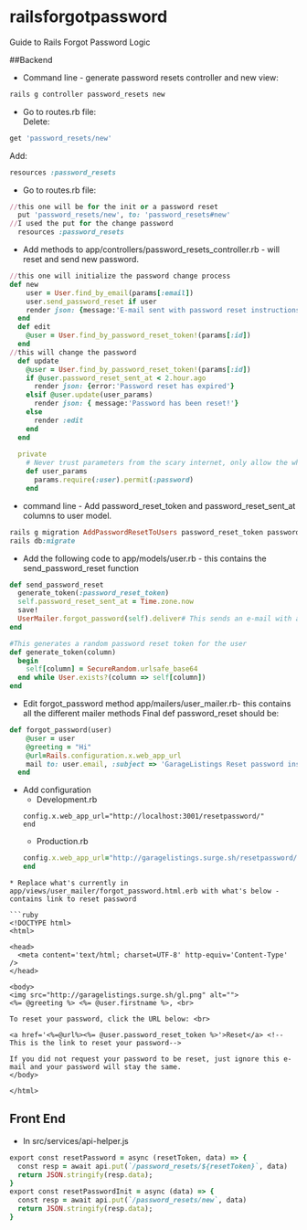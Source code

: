 # railsforgotpassword
Guide to Rails Forgot Password Logic

##Backend
* Command line - generate password resets controller and new view:
```ruby
rails g controller password_resets new
```

* Go to routes.rb file:  
Delete:  
```ruby
get 'password_resets/new'  
```  
Add:  
```ruby
resources :password_resets
```   

* Go to routes.rb file:  
```ruby
//this one will be for the init or a password reset
  put 'password_resets/new', to: 'password_resets#new'
//I used the put for the change password
  resources :password_resets
```  

* Add methods to app/controllers/password_resets_controller.rb - will reset and send new password.  

```ruby
//this one will initialize the password change process
def new
    user = User.find_by_email(params[:email])
    user.send_password_reset if user
    render json: {message:'E-mail sent with password reset instructions.'}
  end
  def edit
    @user = User.find_by_password_reset_token!(params[:id])
  end
//this will change the password
  def update
    @user = User.find_by_password_reset_token!(params[:id])
    if @user.password_reset_sent_at < 2.hour.ago
      render json: {error:'Password reset has expired'}
    elsif @user.update(user_params)
      render json: { message:'Password has been reset!'}
    else
      render :edit
    end
  end
  
  private
    # Never trust parameters from the scary internet, only allow the white list through.
    def user_params
      params.require(:user).permit(:password)
    end
``` 
* command line - Add password_reset_token and password_reset_sent_at columns to user model. 
```ruby
rails g migration AddPasswordResetToUsers password_reset_token password_reset_sent_at:datetime
rails db:migrate
```  

* Add the following code to app/models/user.rb - this contains the send_password_reset function  

```ruby
def send_password_reset
  generate_token(:password_reset_token)
  self.password_reset_sent_at = Time.zone.now
  save!
  UserMailer.forgot_password(self).deliver# This sends an e-mail with a link for the user to reset the password
end

#This generates a random password reset token for the user
def generate_token(column)
  begin
    self[column] = SecureRandom.urlsafe_base64
  end while User.exists?(column => self[column])
end
```  

* Edit forgot_password method app/mailers/user_mailer.rb- this contains all the different mailer methods Final def password_reset should be:  
```ruby  
def forgot_password(user)
    @user = user
    @greeting = "Hi"
    @url=Rails.configuration.x.web_app_url
    mail to: user.email, :subject => 'GarageListings Reset password instructions'
  end
```  
* Add configuration
    * Development.rb  
    ```ruby Rails.application.configure do
    config.x.web_app_url="http://localhost:3001/resetpassword/"
  end  
  ```  
    * Production.rb  
    ```ruby   Rails.application.configure do
    config.x.web_app_url="http://garagelistings.surge.sh/resetpassword/"
  end
```  
* Replace what's currently in app/views/user_mailer/forgot_password.html.erb with what's below - contains link to reset password  

```ruby
<!DOCTYPE html>
<html>

<head>
  <meta content='text/html; charset=UTF-8' http-equiv='Content-Type' />
</head>

<body>
<img src="http://garagelistings.surge.sh/gl.png" alt="">
<%= @greeting %> <%= @user.firstname %>, <br>

To reset your password, click the URL below: <br>

<a href='<%=@url%><%= @user.password_reset_token %>'>Reset</a> <!--This is the link to reset your password-->

If you did not request your password to be reset, just ignore this e-mail and your password will stay the same.
</body>

</html>
```  

## Front End  
* In src/services/api-helper.js 
 
```ruby
export const resetPassword = async (resetToken, data) => {
  const resp = await api.put(`/password_resets/${resetToken}`, data)
  return JSON.stringify(resp.data);
}
export const resetPasswordInit = async (data) => {
  const resp = await api.put(`/password_resets/new`, data)
  return JSON.stringify(resp.data);
}
```  
